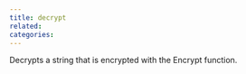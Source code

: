 ```yaml
---
title: decrypt
related:
categories:
---
```


Decrypts a string that is encrypted with the Encrypt function.